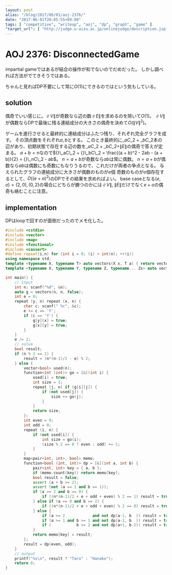```yaml
---
layout: post
alias: "/blog/2017/06/01/aoj-2376/"
date: "2017-06-01T20:05:55+09:00"
tags: [ "competitive", "writeup", "aoj", "dp", "graph", "game" ]
"target_url": [ "http://judge.u-aizu.ac.jp/onlinejudge/description.jsp?id=2376" ]
---
```


# AOJ 2376: DisconnectedGame

impartial gameではあるが結合の操作が和でないのでだめだった。
しかし調べれば方法がでてきそうではある。

ちゃんと見ればDP不要にして常に$O(1)$にできるのではという気もしている。

## solution

偶奇でいい感じに。$\|V\|$が奇数なら辺の数$\|E\|$を求めるのを除いて$O(1)$。
$\|V\|$が偶数ならDPで最後に残る連結成分の大きさの偶奇を決めて$O(\|V\|^2)$。

ゲームを進行させると最終的に連結成分はふたつ残り、それぞれ完全グラフを成す。
その頂点数をそれぞれ$a, b$とする。
このとき最終的に${}\_aC\_2 + {}\_bC\_2$本の辺があり、初期状態で存在する辺の数を${}\_aC\_2 + {}\_bC\_2 + \|E\|$の偶奇で答えが定まる。
$a + b = n$なので${}\_aC\_2 + {}\_bC\_2 = \frac{(a + b)^2 - 2ab - (a + b)}{2} = {}\_nC\_2 - ab$。
$n = a + b$が奇数なら$ab$は常に偶数。
$n = a + b$が偶数なら$ab$は偶数にも奇数にもなりうるので、これだけが両者の争点となる。
与えられたグラフの連結成分に大きさが偶数のものが$e$個 奇数のものが$o$個存在するとして、$O((e + o)^2)$のDPでその結果を求めればよい。
base caseとなる$(e, o) = (2, 0), (0, 2)$の場合にどちらが勝つのかには$\|V\|, \; \|E\|$だけでなく$e + o$の偶奇も絡むことに注意。

## implementation

DPはloopで回すのが面倒だったのでメモ化した。

``` c++
#include <cstdio>
#include <vector>
#include <map>
#include <functional>
#include <cassert>
#define repeat(i,n) for (int i = 0; (i) < int(n); ++(i))
using namespace std;
template <typename X, typename T> auto vectors(X x, T a) { return vector<T>(x, a); }
template <typename X, typename Y, typename Z, typename... Zs> auto vectors(X x, Y y, Z z, Zs... zs) { auto cont = vectors(y, z, zs...); return vector<decltype(cont)>(x, cont); }

int main() {
    // input
    int n; scanf("%d", &n);
    auto g = vectors(n, n, false);
    int e = 0;
    repeat (y, n) repeat (x, n) {
        char c; scanf(" %c", &c);
        e += c == 'Y';
        if (c == 'Y') {
            g[y][x] = true;
            g[x][y] = true;
        }
    }
    e /= 2;
    // solve
    bool result;
    if (n % 2 == 1) {
        result = (n*(n-1)/2 - e) % 2;
    } else {
        vector<bool> used(n);
        function<int (int)> go = [&](int i) {
            used[i] = true;
            int size = 1;
            repeat (j, n) if (g[i][j]) {
                if (not used[j]) {
                    size += go(j);
                }
            }
            return size;
        };
        int even = 0;
        int odd = 0;
        repeat (i, n) {
            if (not used[i]) {
                int size = go(i);
                (size % 2 == 0 ? even : odd) += 1;
            }
        }
        map<pair<int, int>, bool> memo;
        function<bool (int, int)> dp = [&](int a, int b) {
            pair<int, int> key = { a, b };
            if (memo.count(key)) return memo[key];
            bool result = false;
            assert (a + b >= 2);
            assert (not (a == 1 and b == 1));
            if (a == 2 and b == 0) {
                if ((n*(n-1)/2 + e + odd + even) % 2 == 1) result = true;
            } else if (a == 0 and b == 2) {
                if ((n*(n-1)/2 + e + odd + even) % 2 == 0) result = true;
            } else {
                if (a >= 2            and not dp(a-1, b  )) result = true;
                if (a >= 1 and b >= 1 and not dp(a-1, b  )) result = true;
                if (           b >= 2 and not dp(a+1, b-2)) result = true;
            }
            return memo[key] = result;
        };
        result = dp(even, odd);
    }
    // output
    printf("%s\n", result ? "Taro" : "Hanako");
    return 0;
}
```
